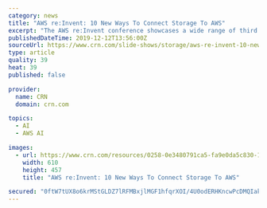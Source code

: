 ```yaml
---
category: news
title: "AWS re:Invent: 10 New Ways To Connect Storage To AWS"
excerpt: "The AWS re:Invent conference showcases a wide range of third ... and disaster recovery as well as take advantage of customers' increasing need for artificial intelligence, machine learning, and analytics to better manage their cloud-based workloads."
publishedDateTime: 2019-12-12T13:56:00Z
sourceUrl: https://www.crn.com/slide-shows/storage/aws-re-invent-10-new-ways-to-connect-storage-to-aws
type: article
quality: 39
heat: 39
published: false

provider:
  name: CRN
  domain: crn.com

topics:
  - AI
  - AWS AI

images:
  - url: https://www.crn.com/resources/0258-0e3480791ca5-fa9e0da5c830-1000/aws-sign.jpg
    width: 610
    height: 457
    title: "AWS re:Invent: 10 New Ways To Connect Storage To AWS"

secured: "0ftW7tUX8o6krMStGLDZ7lRFMBxjlMGF1hfqrXOI/4U0odERHKncwPcDMQIak66cINFU9OFxMq61XmzuGjHpb23d8gE8wpUUYx56HTPabWO0MOaW9+k9zft6Wfq/YohHJ0t0zrKeB9QPGgomWqag//LnalQQazuPLhPI5D6BH5eGduiDxaM4J/GmN/FM6P3gwY5JE6NB7YEcaWYmq0RNcGrC1gIS1UKir/8ZiotdDKtvdZq7VJywgUwtHLjCd0VByWM2qdLhDZ0aFKiegI+Rxw==;pvmDSVe/OD82kidpYxMDRQ=="
---
```


